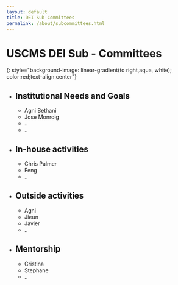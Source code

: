 ```yaml
---
layout: default
title: DEI Sub-Committees
permalink: /about/subcommittees.html
---
```


# USCMS DEI Sub - Committees 
{: style="background-image: linear-gradient(to right,aqua, white); color:red;text-align:center"}



- ## Institutional Needs and Goals
    - Agni Bethani
    - Jose Monroig
    - ..
    - ..

- ## In-house activities
  - Chris Palmer
  - Feng
  - ..
- ## Outside activities
  - Agni
  - Jieun
  - Javier
  - ..

- ## Mentorship
  - Cristina
  - Stephane
  - ..